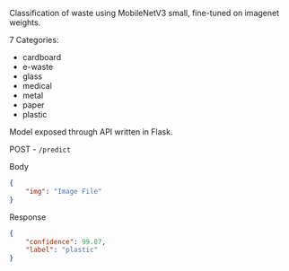 Classification of waste using MobileNetV3 small, fine-tuned on imagenet weights.

7 Categories:

-   cardboard
-   e-waste
-   glass
-   medical
-   metal
-   paper
-   plastic

Model exposed through API written in Flask.

POST - `/predict`

Body

```json
{
    "img": "Image File"
}
```

Response

```json
{
    "confidence": 99.87,
    "label": "plastic"
}
```

